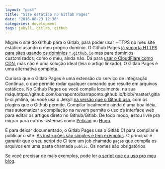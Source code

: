 ```yaml
---
layout: "post"
title: "Site estático no Gitlab Pages"
date: "2016-08-23 12:30"
categories: development
tags: jekyll, gitlab, github
---
```


Migrei o site do Github para o Gitlab, para poder usar HTTPS no meu site
estático usando o meu próprio domínio. O Github Pages [já suporta HTTPS para
sites usando os domínios `*.github.io`][1] mas para domínios customizados, como
o meu, ainda não. Dá para [usar o CloudFlare como CDN][2], mas não é uma solução
ideal (leia o artigo linkado). O Gitlab Pages é uma alternativa completa.

Curioso que o Gitlab Pages é uma extensão do serviço de Integração Contínua,
o que permite rodar qualquer comando que resulte em arquivos estáticos.
No Github Pages ou você compila localmente, na sua máquhttps://github.com/barraponto/barraponto.github.io/blob/master/.gitlab-ci.ymlina, ou você usa o Jekyll
[na versão que o Github usa][3], com os plugins que o Github permite. Compilar
localmente ainda é uma boa idéia, mas automatizar a compilação na nuvem permite
o uso da interface web para editar os artigos direto no Github/Gitlab. De todo
modo, estou livre pra migrar para outros sistemas como [Pelican][4] ou [Hugo][5].

E para deixar documentado, o Gitlab Pages usa o Gitlab CI para
compilar e publicar o site. [As instruções são simples e tem exemplos][6].
O principal é garantir que o seu script de CI tem um job chamado `pages` que
compila os arquivos em uma pasta chamada `public`. Os nomes são obrigatórios.

Se você precisar de mais exemplos, pode ler [o script que eu uso pro meu
blog][7].

[1]: https://github.com/blog/2186-https-for-github-pages
[2]: https://konklone.com/post/github-pages-now-supports-https-so-use-it#using-a-custom-domain-with-cloudflare
[3]: https://github.com/github/pages-gem
[4]: http://blog.getpelican.com/
[5]: http://gohugo.io/
[6]: https://pages.gitlab.io/
[7]: https://gitlab.com/barraponto/barraponto.gitlab.io/blob/master/.gitlab-ci.yml

